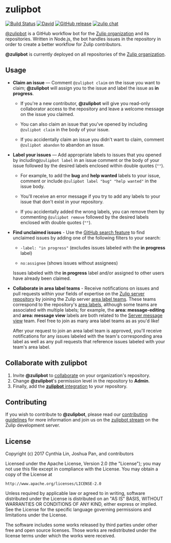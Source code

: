 # zulipbot

[![Build Status](https://travis-ci.org/zulip/zulipbot.svg?branch=master)](https://travis-ci.org/zulip/zulipbot)
[![David](https://img.shields.io/david/zulip/zulipbot.svg)](https://david-dm.org/zulip/zulipbot)
[![GitHub release](https://img.shields.io/github/release/zulip/zulipbot.svg)](https://github.com/zulip/zulipbot/releases/latest)
[![zulip chat](https://img.shields.io/badge/zulip-join_chat-brightgreen.svg)](https://chat.zulip.org)

[@zulipbot](https://github.com/zulipbot) is a GitHub workflow bot for the
[Zulip organization](https://zulip.org) and its repositories. Written in
Node.js, the bot handles issues in the repository in order to create a
better workflow for Zulip contributors.

**@zulipbot** is currently deployed on all repositories of the [Zulip
organization](https://zulip.org).

## Usage

* **Claim an issue** — Comment `@zulipbot claim` on the issue you want
to claim; **@zulipbot** will assign you to the issue and label the issue as
**in progress**.

    * If you're a new contributor, **@zulipbot** will give you read-only
    collaborator access to the repository and leave a welcome message on the
    issue you claimed.

    * You can also claim an issue that you've opened by including
    `@zulipbot claim` in the body of your issue.

    * If you accidentally claim an issue you didn't want to claim, comment
    `@zulipbot abandon` to abandon an issue.

* **Label your issues** — Add appropriate labels to issues that you opened by
including`@zulipbot label` in an issue comment or the body of your issue
followed by the desired labels enclosed within double quotes (`""`).

    * For example, to add the **bug** and **help wanted** labels to your
    issue, comment or include `@zulipbot label "bug" "help wanted"` in the
    issue body.

    * You'll receive an error message if you try to add any labels to your issue
    that don't exist in your repository.

    * If you accidentally added the wrong labels, you can remove them by commenting
    `@zulipbot remove` followed by the desired labels enclosed with double quotes
    (`""`).

* **Find unclaimed issues** - Use the [GitHub search
feature](https://help.github.com/articles/using-search-to-filter-issues-and-pull-requests/)
to find unclaimed issues by adding one of the following filters to your search:

    * `-label: "in progress"` (excludes issues labeled with the **in progress** label)

    * `no:assignee` (shows issues without assignees)

    Issues labeled with the **in progress** label and/or assigned to other users have
    already been claimed.

* **Collaborate in area label teams** - Receive notifications on issues and
pull requests within your fields of expertise on the
[Zulip server repository](https://github.com/zulip/zulip) by joining the Zulip server
[area label teams](https://github.com/orgs/zulip/teams?utf8=✓&query=Server). These teams
correspond to the repository's [area labels](https://github.com/zulip/zulip/labels),
although some teams are associated with multiple labels; for example, the **area:
message-editing** and **area: message view** labels are both related to the
[Server message view](https://github.com/orgs/zulip/teams/server-message-view) team.
Feel free to join as many area label teams as as you'd like!

    After your request to join an area label team is approved, you'll receive
    notifications for any issues labeled with the team's corresponding area
    label as well as any pull requests that reference issues labeled with your
    team's area label.

## Collaborate with zulipbot

1. Invite **@zulipbot** to
[collaborate](https://help.github.com/articles/inviting-collaborators-to-a-personal-repository/)
on your organization's repository.
2. Change **@zulipbot**'s permission level in the repository to **Admin**.
3. Finally, add the [**zulipbot** integration](https://github.com/integration/zulipbot)
to your repository.

## Contributing

If you wish to contribute to **@zulipbot**, please read our [contributing
guidelines](CONTRIBUTING.md) for more information and join us on the [zulipbot
stream](https://chat.zulip.org/#narrow/stream/zulipbot) on the Zulip
development server.

## License

Copyright (c) 2017 Cynthia Lin, Joshua Pan, and contributors

Licensed under the Apache License, Version 2.0 (the "License"); you may not
use this file except in compliance with the License. You may obtain a copy
of the License at

```
http://www.apache.org/licenses/LICENSE-2.0
```

Unless required by applicable law or agreed to in writing, software
distributed under the License is distributed on an "AS IS" BASIS, WITHOUT
WARRANTIES OR CONDITIONS OF ANY KIND, either express or implied. See the
License for the specific language governing permissions and limitations
under the License.

The software includes some works released by third parties under other free
and open source licenses. Those works are redistributed under the license
terms under which the works were received.
